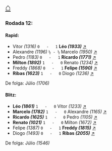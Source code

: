# [⌂](https://grupo-de-xadrez.github.io/)
### Rodada 12:

#### Rapid:

* Vitor *(1316)* `0   -   1` **Léo *(1933)*** [↗](https://www.lichess.org/HHOQWigg) 
* Alexandre *(1196)* `½ - ½` Marcelo *(1950)* [↗](https://www.lichess.org/EpHWeWxy) 
* Pedro *(1183)* `0   -   1` **Ricardo *(1771)*** [↗](https://www.lichess.org/3bvheiJ5) 
* **Milton *(1892)*** `1   -   0` Renato *(1234)* [↗](https://www.lichess.org/2RRLRxRt) 
* Freddy *(1868)* `0   -   1` **Felipe *(1590)*** [↗](https://www.lichess.org/RmTb2iD3) 
* **Ribas *(1623)*** `1   -   0` Diogo *(1236)* [↗](https://www.lichess.org/RsaJBLmG) 

De folga: Júlio *(1706)*

#### Blitz:

* **Léo *(1861)*** `1   -   0` Vitor *(1233)* [↗](https://www.lichess.org/EtDVxlHb) 
* **Marcelo *(1782)*** `1   -   0` Alexandre *(1165)* [↗](https://www.lichess.org/ual2NNE4) 
* **Ricardo *(1625)*** `1   -   0` Pedro *(1105)* [↗](https://www.lichess.org/7Nkr2iz9) 
* **Renato *(1021)*** `1   -   0` Milton *(1672)* [↗](https://www.lichess.org/hRqL9LVj) 
* Felipe *(1387)* `0   -   1` **Freddy *(1815)*** [↗](https://www.lichess.org/B0i0X5fg) 
* Diogo *(1493)* `0   -   1` **Ribas *(2055)*** [↗](https://www.lichess.org/ovy99Fgs) 

De folga: Júlio *(1546)*

